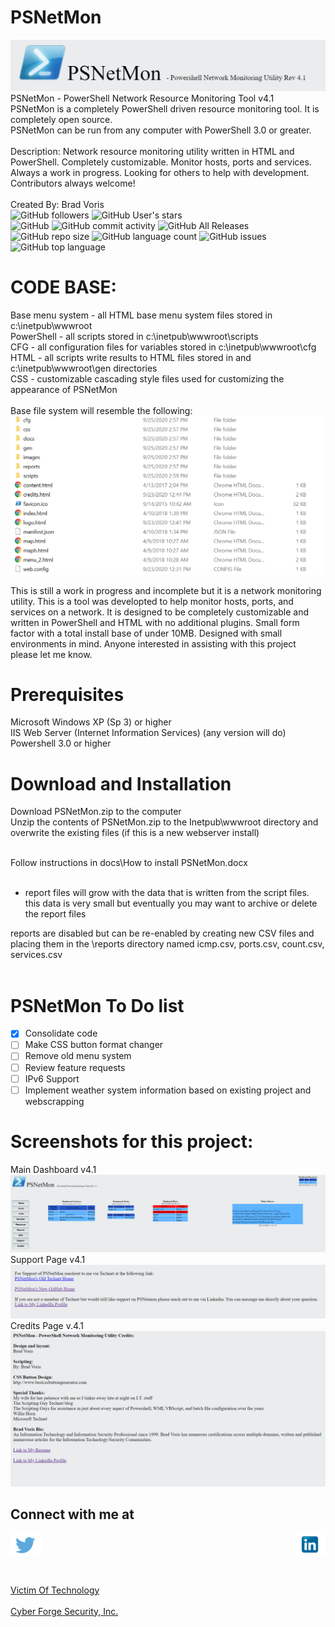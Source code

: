 # PSNetMon
<IMG SRC="https://github.com/bvoris/PSNetMon/blob/master/screenshots/psnetmonss00.PNG"><BR /> 
PSNetMon - PowerShell Network Resource Monitoring Tool v4.1 <BR />
PSNetMon is a completely PowerShell driven resource monitoring tool. It is completely open source.<BR />
PSNetMon can be run from any computer with PowerShell 3.0 or greater.<BR /><BR />
Description: Network resource monitoring utility written in HTML and PowerShell. Completely customizable. Monitor hosts, ports and services. Always a work in progress. Looking for others to help with development. <BR />
Contributors always welcome!<BR /><BR />
Created By: Brad Voris<BR />
<img alt="GitHub followers" src="https://img.shields.io/github/followers/bvoris?style=social">
<img alt="GitHub User's stars" src="https://img.shields.io/github/stars/bvoris?style=social"><BR />
<img alt="GitHub" src="https://img.shields.io/github/license/bvoris/PSNetMon">
<img alt="GitHub commit activity" src="https://img.shields.io/github/commit-activity/m/bvoris/PSNetMon">
<img alt="GitHub All Releases" src="https://img.shields.io/github/downloads/bvoris/PSNetMon/total">
<img alt="GitHub repo size" src="https://img.shields.io/github/repo-size/bvoris/PSNetMon">
<img alt="GitHub language count" src="https://img.shields.io/github/languages/count/bvoris/PSNetMon">
<img alt="GitHub issues" src="https://img.shields.io/github/issues/bvoris/PSNetMon">
<img alt="GitHub top language" src="https://img.shields.io/github/languages/top/bvoris/PSNetMon">



# CODE BASE:
Base menu system - all HTML base menu system files stored in c:\inetpub\wwwroot<BR />
PowerShell - all scripts stored in c:\inetpub\wwwroot\scripts<BR />
CFG - all configuration files for variables stored in c:\inetpub\wwwroot\cfg<BR />
HTML - all scripts write results to HTML files stored in and c:\inetpub\wwwroot\gen directories<BR />
CSS - customizable cascading style files used for customizing the appearance of PSNetMon<BR /><BR />
Base file system will resemble the following:<BR />
<IMG SRC="https://github.com/bvoris/PSNetMon/blob/master/screenshots/psnetmonss04.PNG"><BR /> 

This is still a work in progress and incomplete but it is a network monitoring utility. This is a tool was developted to help monitor hosts, ports, and services on a network. It is designed to be completely customizable and written in PowerShell and HTML with no additional plugins. Small form factor with a total install base of under 10MB. Designed with small environments in mind. Anyone interested in assisting with this project please let me know.


# Prerequisites
Microsoft Windows XP (Sp 3) or higher<BR />
IIS Web Server (Internet Information Services) (any version will do)<BR />
Powershell 3.0 or higher<BR />

 
# Download and Installation

Download PSNetMon.zip to the computer<BR />
Unzip the contents of PSNetMon.zip to the Inetpub\wwwroot directory and overwrite the existing files (if this is a new webserver install)<BR /><BR />


Follow instructions in docs\How to install PSNetMon.docx<BR /><BR />

* report files will grow with the data that is written from the script files. this data is very small but eventually you may want to archive or delete the report files

reports are disabled but can be re-enabled by creating new CSV files and placing them in the \reports directory named icmp.csv, ports.csv, count.csv, services.csv<BR /><BR />

# PSNetMon To Do list
- [x] Consolidate code
- [ ] Make CSS button format changer
- [ ] Remove old menu system
- [ ] Review feature requests
- [ ] IPv6 Support
- [ ] Implement weather system information based on existing project and webscrapping

# Screenshots for this project:
Main Dashboard v4.1<BR />
<IMG SRC="https://github.com/bvoris/PSNetMon/blob/master/screenshots/psnetmonss01.PNG"><BR />
Support Page v4.1<BR />
<IMG SRC="https://github.com/bvoris/PSNetMon/blob/master/screenshots/psnetmonss02.PNG"><BR />
Credits Page v.4.1<BR /> 
<IMG SRC="https://github.com/bvoris/PSNetMon/blob/master/screenshots/psnetmonss03.PNG"><BR />

## Connect with me at

<a href="https://twitter.com/HMInfoSecViking?ref_src=twsrc%5Etfw"><IMG SRC="https://github.com/bvoris/bvoris/blob/master/twitter.jpg" WIDTH=10% HEIGHT=10% ALIGN=LEFT></a>

<a href="https://www.linkedin.com/in/brad-voris" target="_blank"><IMG SRC="https://github.com/bvoris/bvoris/blob/master/linkedin.png" WIDTH=10% HEIGHT=4% ALIGN=RIGHT></a>

<BR /><BR />
<BR /><BR />

<A HREF="https://www.victimoftechnology.com">Victim Of Technology<A />
<BR /><BR />
<A HREF="https://www.cyberforgesecurity.com">Cyber Forge Security, Inc.<A />
<BR /><BR />
